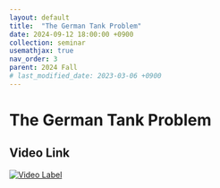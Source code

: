 ```yaml
---
layout: default
title:  "The German Tank Problem"
date: 2024-09-12 18:00:00 +0900
collection: seminar
usemathjax: true
nav_order: 3
parent: 2024 Fall
# last_modified_date: 2023-03-06 +0900
---
```

# The German Tank Problem
<!-- ## <center> Abstract </center>
Francis Guthrie claimed in 1852 the four color problem. We
proof two essential lemmas and then solve six color problem. We expand
the proof of six color problem into five, four color problem. Kempe
published this proof in 1879. However the flaw was discovered in 1890
by Heawood. Although flawed, Kempe’s idea was used as one of a basic
tool. -->
## Video Link

[![Video Label](pictures/1_german.avif)](https://www.youtube.com/watch?v=cu9QIO633M4)

<!-- ## PDF Download -->

<!-- <a target='_blank' href='../2024-1/2024-1_download/crime.pdf'>What is Counting? PDF</a> -->